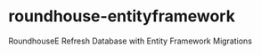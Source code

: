 roundhouse-entityframework
==========================

RoundhouseE Refresh Database with Entity Framework Migrations